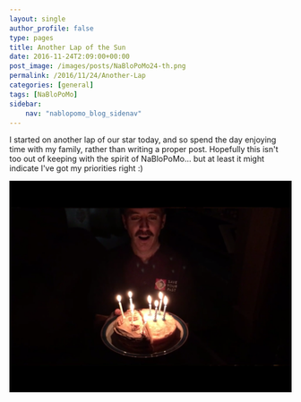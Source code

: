 ```yaml
---
layout: single
author_profile: false
type: pages
title: Another Lap of the Sun
date: 2016-11-24T2:09:00+00:00
post_image: /images/posts/NaBloPoMo24-th.png
permalink: /2016/11/24/Another-Lap
categories: [general]
tags: [NaBloPoMo]
sidebar:
    nav: "nablopomo_blog_sidenav"
---
```

I started on another lap of our star today, and so spend the day enjoying time with my family, rather than writing a proper post. Hopefully this isn't too out of keeping with the spirit of NaBloPoMo... but at least it might indicate I've got my priorities right :)

![Cake](/images/posts/NaBloPoMo24-cake.png)
